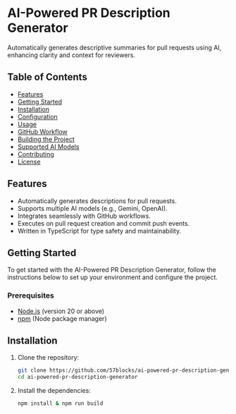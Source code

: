 # AI-Powered PR Description Generator

Automatically generates descriptive summaries for pull requests using AI, enhancing clarity and context for reviewers.

## Table of Contents

- [Features](#features)
- [Getting Started](#getting-started)
- [Installation](#installation)
- [Configuration](#configuration)
- [Usage](#usage)
- [GitHub Workflow](#github-workflow)
- [Building the Project](#building-the-project)
- [Supported AI Models](#supported-ai-models)
- [Contributing](#contributing)
- [License](#license)

## Features

- Automatically generates descriptions for pull requests.
- Supports multiple AI models (e.g., Gemini, OpenAI).
- Integrates seamlessly with GitHub workflows.
- Executes on pull request creation and commit push events.
- Written in TypeScript for type safety and maintainability.

## Getting Started

To get started with the AI-Powered PR Description Generator, follow the instructions below to set up your environment and configure the project.

### Prerequisites

- [Node.js](https://nodejs.org/) (version 20 or above)
- [npm](https://www.npmjs.com/) (Node package manager)

## Installation

1. Clone the repository:

   ```bash
   git clone https://github.com/57blocks/ai-powered-pr-description-generator.git
   cd ai-powered-pr-description-generator

2. Install the dependencies:

   ```bash
   npm install & npm run build
